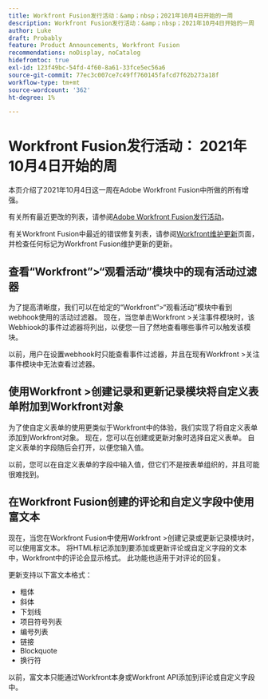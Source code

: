 ```yaml
---
title: Workfront Fusion发行活动：&amp；nbsp；2021年10月4日开始的一周
description: Workfront Fusion发行活动：&amp；nbsp；2021年10月4日开始的一周
author: Luke
draft: Probably
feature: Product Announcements, Workfront Fusion
recommendations: noDisplay, noCatalog
hidefromtoc: true
exl-id: 123f49bc-54fd-4f60-8a61-33fce5ec56a6
source-git-commit: 77ec3c007ce7c49ff760145fafcd7f62b273a18f
workflow-type: tm+mt
source-wordcount: '362'
ht-degree: 1%

---
```


# Workfront Fusion发行活动： 2021年10月4日开始的周

本页介绍了2021年10月4日这一周在Adobe Workfront Fusion中所做的所有增强。

有关所有最近更改的列表，请参阅[Adobe Workfront Fusion发行活动](/help/workfront-fusion/fusion-product-releases/fusion-release-activity.md)。

有关Workfront Fusion中最近的错误修复列表，请参阅[Workfront维护更新](https://experienceleague.adobe.com/docs/workfront-known-issues/releases/current-updates.html)页面，并检查任何标记为Workfront Fusion维护更新的更新。

## 查看“Workfront”>“观看活动”模块中的现有活动过滤器

为了提高清晰度，我们可以在给定的“Workfront”>“观看活动”模块中看到webhook使用的活动过滤器。 现在，当您单击Workfront >关注事件模块时，该Webhiook的事件过滤器将列出，以便您一目了然地查看哪些事件可以触发该模块。

以前，用户在设置webhook时只能查看事件过滤器，并且在现有Workfront >关注事件模块中无法查看过滤器。

## 使用Workfront >创建记录和更新记录模块将自定义表单附加到Workfront对象

为了使自定义表单的使用更类似于Workfront中的体验，我们实现了将自定义表单添加到Workfront对象。 现在，您可以在创建或更新对象时选择自定义表单。 自定义表单的字段随后会打开，以便您输入值。

以前，您可以在自定义表单的字段中输入值，但它们不是按表单组织的，并且可能很难找到。


## 在Workfront Fusion创建的评论和自定义字段中使用富文本

现在，当您在Workfront Fusion中使用Workfront >创建记录或更新记录模块时，可以使用富文本。 将HTML标记添加到要添加或更新评论或自定义字段的文本中，Workfront中的评论会显示格式。 此功能也适用于对评论的回复。

更新支持以下富文本格式：

* 粗体
* 斜体
* 下划线
* 项目符号列表
* 编号列表
* 链接
* Blockquote
* 换行符

以前，富文本只能通过Workfront本身或Workfront API添加到评论或自定义字段中。
